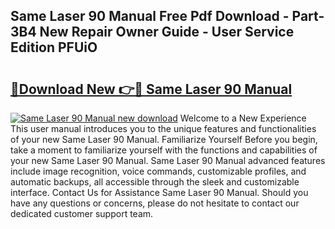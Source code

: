## Same Laser 90 Manual Free Pdf Download - Part-3B4 New Repair Owner Guide - User Service Edition PFUiO

# <h2><a href="http://bc65772.oget.top/?id=Same+Laser+90+Manual">🔗Download New 👉🔴 Same Laser 90 Manual</a></h2>

[![Same Laser 90 Manual new download](https://i.imgur.com/5g1atiW.png)](http://bc65772.oget.top/?id=Same+Laser+90+Manual)
Welcome to a New Experience This user manual introduces you to the unique features and functionalities of your new Same Laser 90 Manual. Familiarize Yourself Before you begin, take a moment to familiarize yourself with the functions and capabilities of your new Same Laser 90 Manual. Same Laser 90 Manual advanced features include image recognition, voice commands, customizable profiles, and automatic backups, all accessible through the sleek and customizable interface. Contact Us for Assistance Same Laser 90 Manual. Should you have any questions or concerns, please do not hesitate to contact our dedicated customer support team.
